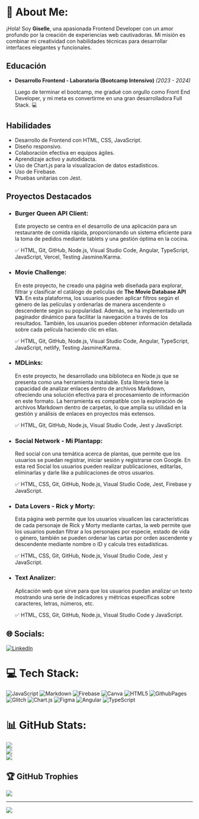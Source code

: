 # 💫 About Me:
¡Hola! Soy **Giselle**, una apasionada Frontend Developer con un amor profundo por la creación de experiencias web cautivadoras. Mi misión es combinar mi creatividad con habilidades técnicas para desarrollar interfaces elegantes y funcionales.

## Educación

- **Desarrollo Frontend - Laboratoria (Bootcamp Intensivo)** *(2023 - 2024)*

   Luego de terminar el bootcamp, me gradué con orgullo como Front End Developer, y mi meta es convertirme en una gran desarrolladora Full Stack. 💻
## Habilidades

- Desarrollo de Frontend con HTML, CSS, JavaScript.
- Diseño responsivo.
- Colaboración efectiva en equipos ágiles.
- Aprendizaje activo y autodidacta.
- Uso de Chart.js para la visualizacion de datos estadisticos.
- Uso de Firebase.
- Pruebas unitarias con Jest.
  
## Proyectos Destacados

- ### Burger Queen API Client:
  Este proyecto se centra en el desarrollo de una aplicación para un restaurante de comida rápida, proporcionando un sistema eficiente para la toma de pedidos mediante tablets y una 
  gestión óptima en la cocina.

  ✅ HTML, Git, GitHub, Node.js, Visual Studio Code, Angular, TypeScript, JavaScript, Vercel, Testing Jasmine/Karma.

- ### Movie Challenge:

  En este proyecto, he creado una página web diseñada para explorar, filtrar y clasificar el catálogo de películas de **The Movie Database API V3.**
  En esta plataforma, los usuarios pueden aplicar filtros según el género de las películas y ordenarlas de manera ascendente o descendente según su popularidad.
  Además, se ha implementado un paginador dinámico para facilitar la navegación a través de los resultados. 
  También, los usuarios pueden obtener información detallada sobre cada película haciendo clic en ellas.
  
  ✅ HTML, Git, GitHub, Node.js, Visual Studio Code, Angular, TypeScript, JavaScript, netlify, Testing Jasmine/Karma.
  
- ### MDLinks:

  En este proyecto, he desarrollado una biblioteca en Node.js que se presenta como una herramienta instalable. 
  Esta librería tiene la capacidad de analizar enlaces dentro de archivos Markdown, ofreciendo una solución efectiva para el procesamiento de información en este formato. 
  La herramienta es compatible con la exploración de archivos Markdown dentro de carpetas, lo que amplía su utilidad en la gestión y análisis de enlaces en proyectos más extensos. 
  
  ✅ HTML, Git, GitHub, Node.js, Visual Studio Code, Jest y JavaScript.
  
- ### Social Network - Mi Plantapp:

  Red social con una temática acerca de plantas, que permite que los usuarios se puedan registrar, iniciar sesión y registrarse con Google. En esta red Social los usuarios pueden realizar publicaciones, editarlas, eliminarlas y darle like a publicaciones de otros usuarios.

  ✅ HTML, CSS, Git, GitHub, Node.js, Visual Studio Code, Jest, Firebase y JavaScript.
  
- ### Data Lovers - Rick y Morty:
  
  Esta página web permite que los usuarios visualicen las características de cada personaje de Rick y Morty mediante cartas, la web permite que los usuarios puedan filtrar a los personajes por especie, estado de vida o género, también se pueden ordenar las cartas por orden ascendente y descendente mediante nombre o ID y calcula tres estadísticas.

  ✅ HTML, CSS, Git, GitHub, Node.js, Visual Studio Code, Jest y JavaScript.

- ### Text Analizer:

  Aplicación web que sirve para que los usuarios puedan analizar un texto mostrando una serie de indicadores y métricas específicas sobre caracteres, letras, números, etc. 

  ✅ HTML, CSS, Git, GitHub, Node.js, Visual Studio Code y JavaScript.

## 🌐 Socials:
[![LinkedIn](https://img.shields.io/badge/LinkedIn-%230077B5.svg?logo=linkedin&logoColor=white)](https://www.linkedin.com/in/giselle-alexandra-lopez-cadenillas/) 

# 💻 Tech Stack:
![JavaScript](https://img.shields.io/badge/javascript-%23323330.svg?style=for-the-badge&logo=javascript&logoColor=%23F7DF1E) ![Markdown](https://img.shields.io/badge/markdown-%23000000.svg?style=for-the-badge&logo=markdown&logoColor=white) ![Firebase](https://img.shields.io/badge/Firebase-039BE5?style=for-the-badge&logo=Firebase&logoColor=white) ![Canva](https://img.shields.io/badge/Canva-%2300C4CC.svg?style=for-the-badge&logo=Canva&logoColor=white) ![HTML5](https://img.shields.io/badge/html5-%23E34F26.svg?style=for-the-badge&logo=html5&logoColor=white) ![GithubPages](https://img.shields.io/badge/github%20pages-121013?style=for-the-badge&logo=github&logoColor=white) ![Glitch](https://img.shields.io/badge/glitch-%233333FF.svg?style=for-the-badge&logo=glitch&logoColor=white) ![Chart.js](https://img.shields.io/badge/chart.js-F5788D.svg?style=for-the-badge&logo=chart.js&logoColor=white) ![Figma](https://img.shields.io/badge/figma-%23F24E1E.svg?style=for-the-badge&logo=figma&logoColor=white) ![Angular](https://img.shields.io/badge/angular-%23DD0031.svg?style=for-the-badge&logo=angular&logoColor=white) ![TypeScript](https://img.shields.io/badge/typescript-%23007ACC.svg?style=for-the-badge&logo=typescript&logoColor=white)

# 📊 GitHub Stats:
![](https://github-readme-stats.vercel.app/api?username=GiselleLop&theme=calm&hide_border=false&include_all_commits=false&count_private=false)<br/>
![](https://github-readme-streak-stats.herokuapp.com/?user=GiselleLop&theme=calm&hide_border=false)<br/>
![](https://github-readme-stats.vercel.app/api/top-langs/?username=GiselleLop&theme=calm&hide_border=false&include_all_commits=false&count_private=false&layout=compact)

## 🏆 GitHub Trophies
![](https://github-profile-trophy.vercel.app/?username=GiselleLop&theme=radical&no-frame=false&no-bg=true&margin-w=4)

---
[![](https://visitcount.itsvg.in/api?id=GiselleLop&icon=0&color=0)](https://visitcount.itsvg.in)

<!-- Proudly created with GPRM ( https://gprm.itsvg.in ) -->
